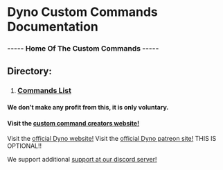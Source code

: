 # Dyno Custom Commands Documentation
### ----- Home Of The Custom Commands -----

## Directory:
1. ### [Commands List](/dynocc-docs/commands)


#### We don't make any profit from this, it is only voluntary.
#### Visit the [custom command creators website!](http://www.dynocc.tk)
Visit the [official Dyno website!](http://dynobot.net)
Visit the [official Dyno patreon site!](http://patreon.com/dyno) THIS IS OPTIONAL!!

We support additional [support at our discord server!](http://discord.gg/mMDrYQJ)
